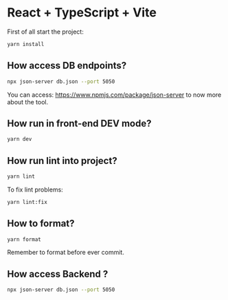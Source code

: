 # React + TypeScript + Vite

First of all start the project:

```sh
yarn install
```

## How access DB endpoints?

```sh
npx json-server db.json --port 5050
```

You can access: https://www.npmjs.com/package/json-server to now more about the tool.

## How run in front-end DEV mode?

```sh
yarn dev
```

## How run lint into project?

```sh
yarn lint
```

To fix lint problems:

```sh
yarn lint:fix
```

## How to format?

```sh
yarn format
```

Remember to format before ever commit.


## How access Backend ?

```sh
npx json-server db.json --port 5050
```